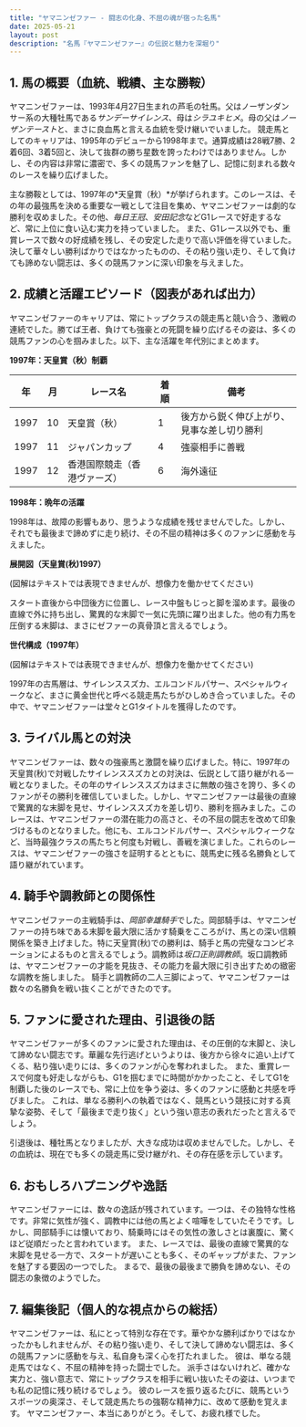 ```yaml
---
title: "ヤマニンゼファー - 闘志の化身、不屈の魂が宿った名馬"
date: 2025-05-21
layout: post
description: "名馬『ヤマニンゼファー』の伝説と魅力を深堀り"
---
```


## 1. 馬の概要（血統、戦績、主な勝鞍）

ヤマニンゼファーは、1993年4月27日生まれの芦毛の牡馬。父はノーザンダンサー系の大種牡馬である*サンデーサイレンス*、母は*シラユキヒメ*。母の父は*ノーザンテースト*と、まさに良血馬と言える血統を受け継いでいました。  競走馬としてのキャリアは、1995年のデビューから1998年まで。通算成績は28戦7勝、2着6回、3着5回と、決して抜群の勝ち星数を誇ったわけではありません。しかし、その内容は非常に濃密で、多くの競馬ファンを魅了し、記憶に刻まれる数々のレースを繰り広げました。

主な勝鞍としては、1997年の*天皇賞（秋）*が挙げられます。このレースは、その年の最強馬を決める重要な一戦として注目を集め、ヤマニンゼファーは劇的な勝利を収めました。その他、*毎日王冠*、*安田記念*などG1レースで好走するなど、常に上位に食い込む実力を持っていました。  また、G1レース以外でも、重賞レースで数々の好成績を残し、その安定した走りで高い評価を得ていました。  決して華々しい勝利ばかりではなかったものの、その粘り強い走り、そして負けても諦めない闘志は、多くの競馬ファンに深い印象を与えました。


## 2. 成績と活躍エピソード（図表があれば出力）

ヤマニンゼファーのキャリアは、常にトップクラスの競走馬と競い合う、激戦の連続でした。勝てば王者、負けても強豪との死闘を繰り広げるその姿は、多くの競馬ファンの心を掴みました。以下、主な活躍を年代別にまとめます。

**1997年：天皇賞（秋）制覇**

| 年 | 月 | レース名          | 着順 | 備考                                     |
|---|----|-------------------|-----|-----------------------------------------|
| 1997 | 10 | 天皇賞（秋）      | 1   | 後方から鋭く伸び上がり、見事な差し切り勝利 |
| 1997 | 11 | ジャパンカップ     | 4   | 強豪相手に善戦                            |
| 1997 | 12 | 香港国際競走（香港ヴァーズ）| 6   | 海外遠征                               |


**1998年：晩年の活躍**

1998年は、故障の影響もあり、思うような成績を残せませんでした。しかし、それでも最後まで諦めずに走り続け、その不屈の精神は多くのファンに感動を与えました。


**展開図（天皇賞(秋)1997）**

(図解はテキストでは表現できませんが、想像力を働かせてください)

スタート直後から中団後方に位置し、レース中盤もじっと脚を溜めます。最後の直線で外に持ち出し、驚異的な末脚で一気に先頭に躍り出ました。他の有力馬を圧倒する末脚は、まさにゼファーの真骨頂と言えるでしょう。


**世代構成（1997年）**

(図解はテキストでは表現できませんが、想像力を働かせてください)

1997年の古馬層は、サイレンススズカ、エルコンドルパサー、スペシャルウィークなど、まさに黄金世代と呼べる競走馬たちがひしめき合っていました。その中で、ヤマニンゼファーは堂々とG1タイトルを獲得したのです。


## 3. ライバル馬との対決

ヤマニンゼファーは、数々の強豪馬と激闘を繰り広げました。特に、1997年の天皇賞(秋)で対戦したサイレンススズカとの対決は、伝説として語り継がれる一戦となりました。その年のサイレンススズカはまさに無敵の強さを誇り、多くのファンがその勝利を確信していました。しかし、ヤマニンゼファーは最後の直線で驚異的な末脚を見せ、サイレンススズカを差し切り、勝利を掴みました。このレースは、ヤマニンゼファーの潜在能力の高さと、その不屈の闘志を改めて印象づけるものとなりました。他にも、エルコンドルパサー、スペシャルウィークなど、当時最強クラスの馬たちと何度も対戦し、善戦を演じました。これらのレースは、ヤマニンゼファーの強さを証明するとともに、競馬史に残る名勝負として語り継がれています。


## 4. 騎手や調教師との関係性

ヤマニンゼファーの主戦騎手は、*岡部幸雄騎手*でした。岡部騎手は、ヤマニンゼファーの持ち味である末脚を最大限に活かす騎乗をこころがけ、馬との深い信頼関係を築き上げました。特に天皇賞(秋)での勝利は、騎手と馬の完璧なコンビネーションによるものと言えるでしょう。調教師は*坂口正則調教師*。坂口調教師は、ヤマニンゼファーの才能を見抜き、その能力を最大限に引き出すための緻密な調教を施しました。  騎手と調教師の二人三脚によって、ヤマニンゼファーは数々の名勝負を戦い抜くことができたのです。


## 5. ファンに愛された理由、引退後の話

ヤマニンゼファーが多くのファンに愛された理由は、その圧倒的な末脚と、決して諦めない闘志です。華麗な先行逃げというよりは、後方から徐々に追い上げてくる、粘り強い走りには、多くのファンが心を奪われました。  また、重賞レースで何度も好走しながらも、G1を掴むまでに時間がかかったこと、そしてG1を制覇した後のレースでも、常に上位を争う姿は、多くのファンに感動と共感を呼びました。  これは、単なる勝利への執着ではなく、競馬という競技に対する真摯な姿勢、そして「最後まで走り抜く」という強い意志の表れだったと言えるでしょう。

引退後は、種牡馬となりましたが、大きな成功は収めませんでした。しかし、その血統は、現在でも多くの競走馬に受け継がれ、その存在感を示しています。


## 6. おもしろハプニングや逸話

ヤマニンゼファーには、数々の逸話が残されています。一つは、その独特な性格です。非常に気性が強く、調教中には他の馬とよく喧嘩をしていたそうです。しかし、岡部騎手には懐いており、騎乗時にはその気性の激しさとは裏腹に、驚くほど従順だったと言われています。  また、レースでは、最後の直線で驚異的な末脚を見せる一方で、スタートが遅いことも多く、そのギャップがまた、ファンを魅了する要因の一つでした。  まるで、最後の最後まで勝負を諦めない、その闘志の象徴のようでした。


## 7. 編集後記（個人的な視点からの総括）

ヤマニンゼファーは、私にとって特別な存在です。華やかな勝利ばかりではなかったかもしれませんが、その粘り強い走り、そして決して諦めない闘志は、多くの競馬ファンに感動を与え、私自身も深く心を打たれました。  彼は、単なる競走馬ではなく、不屈の精神を持った闘士でした。  派手さはないけれど、確かな実力と、強い意志で、常にトップクラスを相手に戦い抜いたその姿は、いつまでも私の記憶に残り続けるでしょう。  彼のレースを振り返るたびに、競馬というスポーツの奥深さ、そして競走馬たちの強靭な精神力に、改めて感動を覚えます。  ヤマニンゼファー、本当にありがとう。そして、お疲れ様でした。
